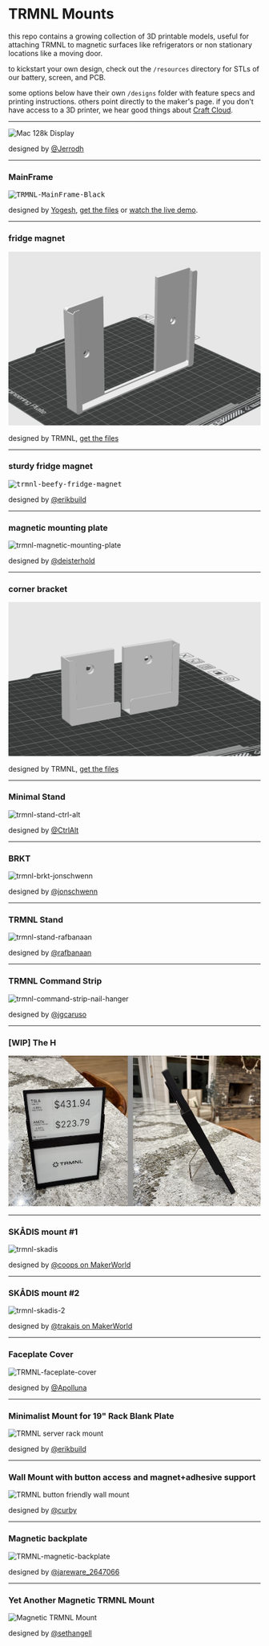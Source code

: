 # TRMNL Mounts

this repo contains a growing collection of 3D printable models, useful for attaching TRMNL to magnetic surfaces like refrigerators or non stationary locations like a moving door.

to kickstart your own design, check out the `/resources` directory for STLs of our battery, screen, and PCB.

some options below have their own `/designs` folder with feature specs and printing instructions. others point directly to the maker's page. if you don't have access to a 3D printer, we hear good things about [Craft Cloud](https://craftcloud3d.com/upload).

---

![Mac 128k Display](https://github.com/user-attachments/assets/8a41d642-3e28-418f-b95c-4c818e839a0d)

designed by [@Jerrodh](https://makerworld.com/en/models/1516432-mac-128k-display-stand-for-trmnl-e-ink-dashboard#profileId-1588587)

---

### MainFrame

<kbd>![TRMNL-MainFrame-Black](https://github.com/user-attachments/assets/cc7abea6-76bd-44dd-ae4a-cc7c2827c2fb)</kbd>

designed by [Yogesh](https://makerworld.com/en/@mhatrey), [get the files](https://makerworld.com/en/models/1565549-mainframe-for-trmnl) or [watch the live demo](https://www.youtube.com/watch?v=4wjz7EKg_lw).

---

### fridge magnet

<kbd>![trmnl-fridge-magnet-front-preview](https://github.com/usetrmnl/mounts/blob/main/designs/fridge_magnet/preview/front%20-%20fridge_mount_3.1.png)</kbd>

designed by TRMNL, [get the files](https://github.com/usetrmnl/mounts/tree/main/designs/fridge_magnet)

---

### sturdy fridge magnet

<kbd>![trmnl-beefy-fridge-magnet](https://github.com/user-attachments/assets/94493388-19e6-4f62-ac63-d2783833e840)</kbd>

designed by [@erikbuild](https://www.printables.com/model/1311911-trmnl-sturdy-fridge-magnet-mount)

---

### magnetic mounting plate

![trmnl-magnetic-mounting-plate](https://github.com/user-attachments/assets/dd6d9ed2-b7f8-42ac-bbcd-28ae6d58514a)

designed by [@deisterhold](https://makerworld.com/en/models/1388620-trmnl-magnetic-mounting-plate#profileId-1438495)

---

### corner bracket

![corner-bracket-front-preview](https://github.com/usetrmnl/mounts/blob/main/designs/corner_bracket/preview/front%20-%20corner_bracket_3.1.png)

designed by TRMNL, [get the files](https://github.com/usetrmnl/mounts/tree/main/designs/corner_bracket)

---

### Minimal Stand

![trmnl-stand-ctrl-alt](https://github.com/user-attachments/assets/8961a014-4682-4642-9116-865eb9ef53d2)

designed by [@CtrlAlt](https://makerworld.com/en/models/1267576-trmnl-stand-for-e-ink-dashboard)

---

### BRKT

![trmnl-brkt-jonschwenn](https://github.com/user-attachments/assets/f2da76cc-3f02-43fa-8e09-d0f6700798a5)

designed by [@jonschwenn](https://www.printables.com/model/1194757-trmnl-brkt)

---

### TRMNL Stand

![trmnl-stand-rafbanaan](https://github.com/user-attachments/assets/cf788dc2-d9f1-4ea9-ad45-caf90f97bcdd)

designed by [@rafbanaan](https://makerworld.com/en/models/1094514)

---

### TRMNL Command Strip

![trmnl-command-strip-nail-hanger](https://github.com/user-attachments/assets/121c192b-0546-4b00-b399-dcc7c2c42017)

designed by [@jgcaruso](https://makerworld.com/en/models/1189641-trmnl-command-strip-nail)

---

### [WIP] The H

![the-h-wip-preview](https://github.com/usetrmnl/mounts/blob/main/designs/the_h/preview/the_h.jpeg)



---

### SKÅDIS mount #1

![trmnl-skadis](https://makerworld.bblmw.com/makerworld/model/US3a1af63a9befc2/design/2025-02-27_1cf7c90d0e8c5.jpg?x-oss-process=image/resize,w_1920/format,webp)

designed by [@coops on MakerWorld](https://makerworld.com/en/models/1156997-trmnl-skadis-mount)

---

### SKÅDIS mount #2

![trmnl-skadis-2](https://makerworld.bblmw.com/makerworld/model/US9294ab6415dfde/design/2025-05-30_9717154bdea87.jpg?x-oss-process=image/resize,w_1920/format,webp)

designed by [@trakais on MakerWorld](https://makerworld.com/en/models/1469457-tmrnl-mini-hook-for-ikea-skadis-pegboard#profileId-1533577)

---

### Faceplate Cover

![TRMNL-faceplate-cover](https://github.com/user-attachments/assets/98dc6752-ed4e-4154-b2af-a3f93717fdb0)

designed by [@Apolluna](https://www.printables.com/model/1313342-trmnl-faceplate-cover)

---

### Minimalist Mount for 19" Rack Blank Plate

![TRMNL server rack mount](https://github.com/user-attachments/assets/6decde3c-44fe-4ed6-8a67-bf33a5cfde78)

designed by [@erikbuild](https://www.printables.com/model/1316341-trmnl-minimalist-mount-for-19-rack-blank-plate)

---

### Wall Mount with button access and magnet+adhesive support

![TRMNL button friendly wall mount](https://github.com/user-attachments/assets/7d72d339-83ab-4034-bfd4-02b01ab2a484)

designed by [@curby](https://www.printables.com/model/1316584-trmnl-button-mount)

---

### Magnetic backplate

![TRMNL-magnetic-backplate](https://github.com/user-attachments/assets/9a81c622-644d-46e4-ac95-5773488f5c71)

designed by [@jareware_2647066](https://www.printables.com/model/1316234-trmnl-magnetic-backplate)

---

### Yet Another Magnetic TRMNL Mount

![Magnetic TRMNL Mount](https://github.com/user-attachments/assets/259df273-40fb-4b91-828c-9942409c2655)

designed by [@sethangell](https://makerworld.com/en/models/1513288-magnetic-trmnl-mount#profileId-1584851)


